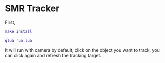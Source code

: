 SMR Tracker
===========

First,

```lua
make install 
```

```lua
qlua run.lua 
```

It will run with camera by default, click on the object you want to track, you can click again and refresh the tracking target.
